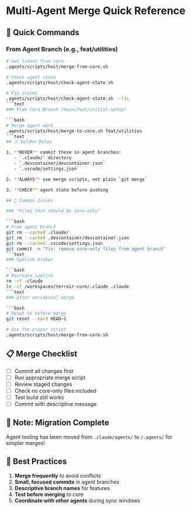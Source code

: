# Multi-Agent Merge Quick Reference

## 🚀 Quick Commands

### From Agent Branch (e.g., feat/utilities)

````bash
# Get latest from core
.agents/scripts/host/merge-from-core.sh

# Check agent state
.agents/scripts/host/check-agent-state.sh

# Fix issues
.agents/scripts/host/check-agent-state.sh --fix
```text
### From Core Branch (main/feat/initial-setup)

```bash
# Merge agent work
.agents/scripts/host/merge-to-core.sh feat/utilities
```text
## ⚠️ Golden Rules

1. **NEVER** commit these in agent branches:
   - `.claude/` directory
   - `.devcontainer/devcontainer.json`
   - `.vscode/settings.json`

2. **ALWAYS** use merge scripts, not plain `git merge`

3. **CHECK** agent state before pushing

## 🔧 Common Issues

### "Files that should be core-only"

```bash
# From agent branch
git rm --cached .claude/
git rm --cached .devcontainer/devcontainer.json
git rm --cached .vscode/settings.json
git commit -m "fix: remove core-only files from agent branch"
```text
### Symlink broken

```bash
# Recreate symlink
rm -rf .claude
ln -sf /workspaces/terroir-core/.claude .claude
```text
### After accidental merge

```bash
# Reset to before merge
git reset --hard HEAD~1

# Use the proper script
.agents/scripts/host/merge-from-core.sh
````

## 📋 Merge Checklist

- [ ] Commit all changes first
- [ ] Run appropriate merge script
- [ ] Review staged changes
- [ ] Check no core-only files included
- [ ] Test build still works
- [ ] Commit with descriptive message

## 📝 Note: Migration Complete

Agent tooling has been moved from `.claude/agents/` to `/.agents/` for simpler merges!

## 🎯 Best Practices

1. **Merge frequently** to avoid conflicts
2. **Small, focused commits** in agent branches
3. **Descriptive branch names** for features
4. **Test before merging** to core
5. **Coordinate with other agents** during sync windows
